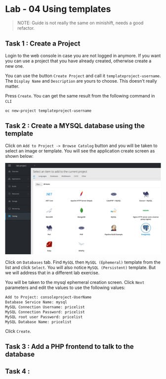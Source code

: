 # Lab - 04 Using templates

> NOTE: Guide is not really the same on minishift, needs a good refactor. 

## Task 1 : Create a Project

Login to the web console in case you are not logged in anymore. If you want you
can use a project that you have already created, otherwise create a new one.

You can use the button `Create Project` and call it `templateproject-username`.
The `Display Name` and `Description` are yours to choose. This doesn't really
matter.

Press `Create`. You can get the same result from the following command in `CLI`

```
oc new-project templateproject-username
```

## Task 2 : Create a MYSQL database using the template

Click on `Add to Project -> Browse Catolog` button and you will be taken to select an
image or template. You will see the application create screen as shown
below:

![service_catalog2](../images/service_catalog2.png "service_catalog2")

Click on `Databases` tab. Find `MySQL` then `MySQL (Ephemeral)`
template from the list and click `Select`. You will also notice `MySQL
(Persistent)` template. But we will address that in a different lab
exercise.

You will be taken to the mysql ephemeral creation screen. Click `Next`
parameters and edit the values to use the following values:

```
Add to Project: consoleproject-UserName
Database Service Name: mysql
MySQL Connection Username: pricelist
MySQL Connection Password: pricelist
MySQL root user Password: pricelist
MySQL Database Name: pricelist
```

Click `Create`.





## Task 3 : Add a PHP frontend to talk to the database

## Task 4 :
